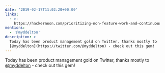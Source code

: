 ```yaml
---
date: '2019-02-17T11:02:20+00:00'
links:
  - >-
    https://hackernoon.com/prioritizing-non-feature-work-and-continuous-improvement-bad2a612d860
mentions:
  - '@myddelton'
description: >
  Today has been product management gold on Twitter, thanks mostly to
  [@myddelton](https://twitter.com/@myddelton) - check out this gem!
---
```

Today has been product management gold on Twitter, thanks mostly to [@myddelton](https://twitter.com/@myddelton) - check out this gem!
